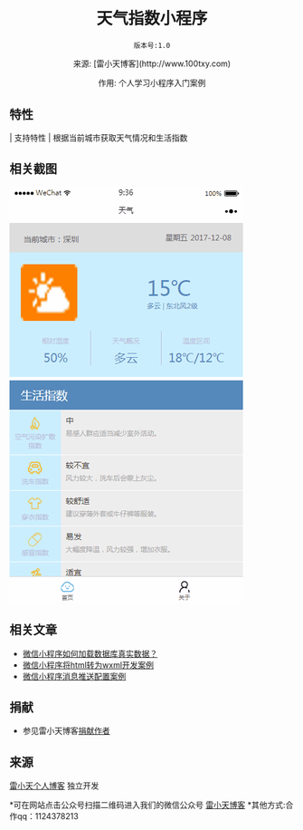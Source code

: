 
<h1 align="center" style="margin-bottom: 20px;">天气指数小程序</h1>
<p align="center"><code>版本号:1.0</code></p>
<p align="center">来源: [雷小天博客](http://www.100txy.com)</p>
<p align="center">作用: 个人学习小程序入门案例</p>


## 特性


| 支持特性 | 根据当前城市获取天气情况和生活指数

## 相关截图

![相关截图](show.gif)


## 相关文章

* [微信小程序如何加载数据库真实数据？](http://www.100txy.com/article/102.html)
* [微信小程序将html转为wxml开发案例](http://www.100txy.com/article/101.html)
* [微信小程序消息推送配置案例](http://www.100txy.com/article/90.html)


## 捐献

* 参见雷小天博客[捐献作者](http://www.100txy.com)

## 来源
[雷小天个人博客](http://100txy.com)
独立开发

*可在网站点击公众号扫描二维码进入我们的微信公众号
[雷小天博客](weixin.jpg)
*其他方式:合作qq：1124378213
